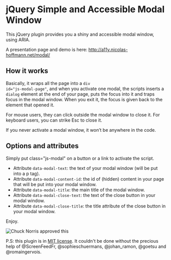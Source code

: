 # jQuery Simple and Accessible Modal Window

This jQuery plugin provides you a shiny and accessible modal window, using ARIA.

A presentation page and demo is here: http://a11y.nicolas-hoffmann.net/modal/

## How it works

Basically, it wraps all the page into a <code>div id="js-modal-page"</code>, and when you activate one modal, the scripts inserts a <code>dialog</code> element at the end of your page, puts the focus into it and traps focus in the modal window. When you exit it, the focus is given back to the element that opened it.

For mouse users, they can click outside the modal window to close it. For keyboard users, you can strike Esc to close it.

If you never activate a modal window, it won’t be anywhere in the code.

## Options and attributes

Simply put class="js-modal" on a button or a link to activate the script.

- Attribute <code>data-modal-text</code>: the text of your modal window (will be put into a p tag).
- Attribute <code>data-modal-content-id</code>: the id of (hidden) content in your page that will be put into your modal window.
- Attribute <code>data-modal-title</code>: the main title of the modal window.
- Attribute <code>data-modal-close-text</code>: the text of the close button in your modal window.
- Attribute <code>data-modal-close-title</code>: the title attribute of the close button in your modal window.

Enjoy.

<img src="http://www.nicolas-hoffmann.net/bordel/chuck-norris1.jpg" alt="Chuck Norris approved this" />

P.S: this plugin is in [MIT license](https://github.com/nico3333fr/jquery-accessible-modal-window-aria/blob/master/LICENSE). It couldn't be done without the precious help of @ScreenFeedFr, @sophieschuermans, @johan_ramon, @goetsu and @romaingervois.
